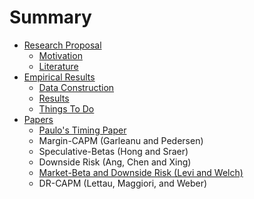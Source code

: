 # Summary


* [Research Proposal](../chapter-1/README.md)
  * [Motivation](../chapter-1/motivation.md)
  * [Literature](../chapter-1/literature.md)
* [Empirical Results](../chapter-2/README.md)
  * [Data Construction](../chapter-2/dataConstruction.md)
  * [Results](../chapter-2/results.md)	
  * [Things To Do](../chapter-2/thoughts.md)
* [Papers](../chapter-3/README.md)
  *  [Paulo's Timing Paper](../chapter-3/paper1.md)
  *  Margin-CAPM (Garleanu and Pedersen)
  *  Speculative-Betas (Hong and Sraer)
  *  Downside Risk (Ang, Chen and Xing)
  *  [Market-Beta and Downside Risk (Levi and Welch)](../chapter-3/paper5.md)
  *  DR-CAPM (Lettau, Maggiori, and Weber)

